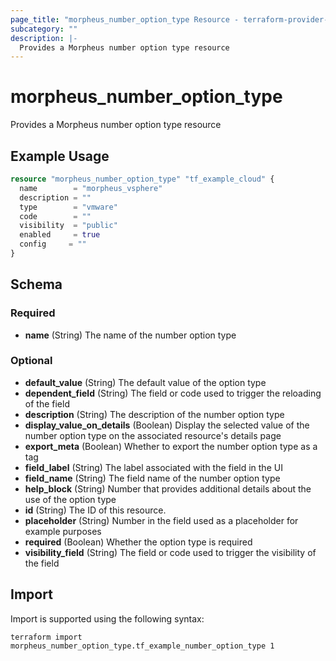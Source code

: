 ```yaml
---
page_title: "morpheus_number_option_type Resource - terraform-provider-morpheus"
subcategory: ""
description: |-
  Provides a Morpheus number option type resource
---
```


# morpheus_number_option_type

Provides a Morpheus number option type resource

## Example Usage

```terraform
resource "morpheus_number_option_type" "tf_example_cloud" {
  name        = "morpheus_vsphere"
  description = ""
  type        = "vmware"
  code        = ""
  visibility  = "public"
  enabled     = true
  config     = ""
}
```

<!-- schema generated by tfplugindocs -->
## Schema

### Required

- **name** (String) The name of the number option type

### Optional

- **default_value** (String) The default value of the option type
- **dependent_field** (String) The field or code used to trigger the reloading of the field
- **description** (String) The description of the number option type
- **display_value_on_details** (Boolean) Display the selected value of the number option type on the associated resource's details page
- **export_meta** (Boolean) Whether to export the number option type as a tag
- **field_label** (String) The label associated with the field in the UI
- **field_name** (String) The field name of the number option type
- **help_block** (String) Number that provides additional details about the use of the option type
- **id** (String) The ID of this resource.
- **placeholder** (String) Number in the field used as a placeholder for example purposes
- **required** (Boolean) Whether the option type is required
- **visibility_field** (String) The field or code used to trigger the visibility of the field

## Import

Import is supported using the following syntax:

```shell
terraform import morpheus_number_option_type.tf_example_number_option_type 1
```
